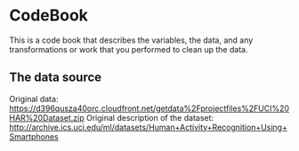 # CodeBook
This is a code book that describes the variables, the data, and any transformations or work that you performed to clean up the data.

## The data source

Original data: 
https://d396qusza40orc.cloudfront.net/getdata%2Fprojectfiles%2FUCI%20HAR%20Dataset.zip
Original description of the dataset: http://archive.ics.uci.edu/ml/datasets/Human+Activity+Recognition+Using+Smartphones
